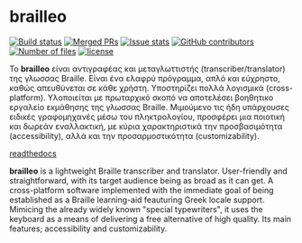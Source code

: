 # brailleo


[![Build status][travis-image]][travis-url]
[![Merged PRs][prs-merged-image]][prs-merged-url]
[![Issue stats][issuestats-image]][issuestats-url]
[![GitHub contributors][contributors-image]][contributors-url]
[![Number of files][tokei-image]][tokei-url]
[![license][license-image]][license-url]

[travis-url]: https://travis-ci.org/CSD-FOSS-Team/brailleo/builds
[travis-image]: https://travis-ci.org/CSD-FOSS-Team/brailleo.svg?branch=master
[prs-merged-url]: https://github.com/CSD-FOSS-Team/brailleo/pulls?q=is:pr+is:merged
[prs-merged-image]: https://img.shields.io/github/issues-pr-closed-raw/CSD-FOSS-Team/brailleo.svg?label=merged+PRs
[issuestats-url]: http://isitmaintained.com/project/CSD-FOSS-Team/brailleo
[issuestats-image]: http://isitmaintained.com/badge/resolution/CSD-FOSS-Team/brailleo.svg
[contributors-url]: https://github.com/CSD-FOSS-Team/brailleo/graphs/contributors
[contributors-image]: https://img.shields.io/github/contributors/CSD-FOSS-Team/brailleo.svg
[tokei-url]: https://github.com/CSD-FOSS-Team/brailleo/tree/master/pages
[tokei-image]: https://tokei.rs/b1/github/CSD-FOSS-Team/brailleo?category=files
[license-url]: https://github.com/CSD-FOSS-Team/brailleo/blob/master/docs/LICENSE
[license-image]: https://img.shields.io/github/license/CSD-FOSS-Team/brailleo.svg

Το **brailleo** είναι αντιγραφέας και μεταγλωττιστής (transcriber/translator) της γλωσσας Braille. Είναι ένα ελαφρύ πρόγραμμα, απλό και εύχρηστο, καθώς απευθύνεται σε κάθε χρήστη. Υποστηρίζει πολλά λογισμικά (cross-platform). Υλοποιείται με πρωταρχικό σκοπό να αποτελέσει βοηθητικο εργαλείο εκμάθησης της γλωσσας Braille. Μιμούμενο τις ήδη υπάρχουσες ειδικές γραφομηχανές μέσω του πληκτρολογίου, προσφέρει μια ποιοτική και δωρεάν εναλλακτική, με κύρια χαρακτηριστικά την προσβασιμότητα (accessibility), αλλά και την προσαρμοστικότητα (customizability). 

[readthedocs](https://readthedocs.org/projects/brailleo/)

**brailleo** is a lightweight Braille transcriber and translator. User-friendly and straightforward, with its target audience being as broad as it can get. A cross-platform software implemented with the immediate goal of being established as a Braille learning-aid feauturing Greek locale support. Mimicing the already widely known "special typewriters", it uses the keyboard as a means of delivering a free alternative of high quality. Its main features; accessibility and customizability.
